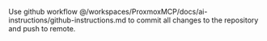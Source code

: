 Use github workflow @/workspaces/ProxmoxMCP/docs/ai-instructions/github-instructions.md to commit all changes to the repository and push to remote.
